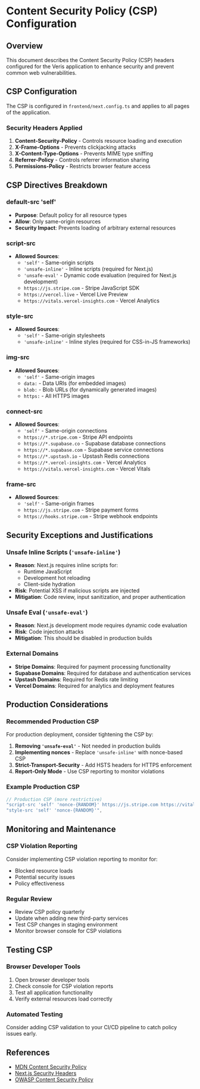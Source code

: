 # Content Security Policy (CSP) Configuration

## Overview

This document describes the Content Security Policy (CSP) headers configured for the Veris application to enhance security and prevent common web vulnerabilities.

## CSP Configuration

The CSP is configured in `frontend/next.config.ts` and applies to all pages of the application.

### Security Headers Applied

1. **Content-Security-Policy** - Controls resource loading and execution
2. **X-Frame-Options** - Prevents clickjacking attacks
3. **X-Content-Type-Options** - Prevents MIME type sniffing
4. **Referrer-Policy** - Controls referrer information sharing
5. **Permissions-Policy** - Restricts browser feature access

## CSP Directives Breakdown

### default-src 'self'

- **Purpose**: Default policy for all resource types
- **Allow**: Only same-origin resources
- **Security Impact**: Prevents loading of arbitrary external resources

### script-src

- **Allowed Sources**:
  - `'self'` - Same-origin scripts
  - `'unsafe-inline'` - Inline scripts (required for Next.js)
  - `'unsafe-eval'` - Dynamic code evaluation (required for Next.js development)
  - `https://js.stripe.com` - Stripe JavaScript SDK
  - `https://vercel.live` - Vercel Live Preview
  - `https://vitals.vercel-insights.com` - Vercel Analytics

### style-src

- **Allowed Sources**:
  - `'self'` - Same-origin stylesheets
  - `'unsafe-inline'` - Inline styles (required for CSS-in-JS frameworks)

### img-src

- **Allowed Sources**:
  - `'self'` - Same-origin images
  - `data:` - Data URIs (for embedded images)
  - `blob:` - Blob URLs (for dynamically generated images)
  - `https:` - All HTTPS images

### connect-src

- **Allowed Sources**:
  - `'self'` - Same-origin connections
  - `https://*.stripe.com` - Stripe API endpoints
  - `https://*.supabase.co` - Supabase database connections
  - `https://*.supabase.com` - Supabase service connections
  - `https://*.upstash.io` - Upstash Redis connections
  - `https://*.vercel-insights.com` - Vercel Analytics
  - `https://vitals.vercel-insights.com` - Vercel Vitals

### frame-src

- **Allowed Sources**:
  - `'self'` - Same-origin frames
  - `https://js.stripe.com` - Stripe payment forms
  - `https://hooks.stripe.com` - Stripe webhook endpoints

## Security Exceptions and Justifications

### Unsafe Inline Scripts (`'unsafe-inline'`)

- **Reason**: Next.js requires inline scripts for:
  - Runtime JavaScript
  - Development hot reloading
  - Client-side hydration
- **Risk**: Potential XSS if malicious scripts are injected
- **Mitigation**: Code review, input sanitization, and proper authentication

### Unsafe Eval (`'unsafe-eval'`)

- **Reason**: Next.js development mode requires dynamic code evaluation
- **Risk**: Code injection attacks
- **Mitigation**: This should be disabled in production builds

### External Domains

- **Stripe Domains**: Required for payment processing functionality
- **Supabase Domains**: Required for database and authentication services
- **Upstash Domains**: Required for Redis rate limiting
- **Vercel Domains**: Required for analytics and deployment features

## Production Considerations

### Recommended Production CSP

For production deployment, consider tightening the CSP by:

1. **Removing `'unsafe-eval'`** - Not needed in production builds
2. **Implementing nonces** - Replace `'unsafe-inline'` with nonce-based CSP
3. **Strict-Transport-Security** - Add HSTS headers for HTTPS enforcement
4. **Report-Only Mode** - Use CSP reporting to monitor violations

### Example Production CSP

```javascript
// Production CSP (more restrictive)
"script-src 'self' 'nonce-{RANDOM}' https://js.stripe.com https://vitals.vercel-insights.com",
"style-src 'self' 'nonce-{RANDOM}'",
```

## Monitoring and Maintenance

### CSP Violation Reporting

Consider implementing CSP violation reporting to monitor for:

- Blocked resource loads
- Potential security issues
- Policy effectiveness

### Regular Review

- Review CSP policy quarterly
- Update when adding new third-party services
- Test CSP changes in staging environment
- Monitor browser console for CSP violations

## Testing CSP

### Browser Developer Tools

1. Open browser developer tools
2. Check console for CSP violation reports
3. Test all application functionality
4. Verify external resources load correctly

### Automated Testing

Consider adding CSP validation to your CI/CD pipeline to catch policy issues early.

## References

- [MDN Content Security Policy](https://developer.mozilla.org/en-US/docs/Web/HTTP/CSP)
- [Next.js Security Headers](https://nextjs.org/docs/advanced-features/security-headers)
- [OWASP Content Security Policy](https://owasp.org/www-project-cheat-sheets/cheatsheets/Content_Security_Policy_Cheat_Sheet.html)
